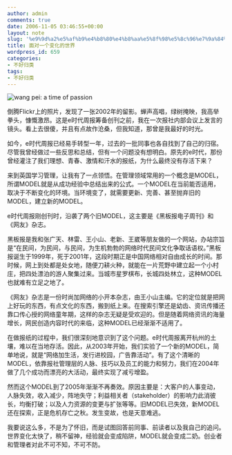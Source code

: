 ```yaml
---
author: admin
comments: true
date: 2006-11-05 03:46:55+00:00
layout: note
slug: '%e9%9d%a2%e5%af%b9%e4%b8%80%e4%b8%aa%e5%8f%98%e5%8c%96%e7%9a%84%e4%b8%96%e7%95%8c'
title: 面对一个变化的世界
wordpress_id: 659
categories:
- 不好归类
tags:
- 不好归类
---
```


![wang pei: a time of passion](http://static.flickr.com/9/68957080_f5196b4bf9_m.jpg)

倒腾Flickr上的照片，发现了一张2002年的留影。蝉声高唱，绿树掩映，我高举拳头，慷慨激昂。这是e时代周报筹备创刊之前，我在一次报社内部会议上发言的镜头。看上去很傻，并且有点故作沧桑，但我知道，那曾是我最好的时光。

如今，e时代周报已经易手转型一年，过去的一批同事也各自找到了自己的归宿。尽管我曾经做过一些反思和总结，但有一个问题没有想明白。原先的e时代，那份曾经灌注了我们理想、青春、激情和汗水的报纸，为什么最终没有存活下来？

来到英国学习管理，让我有了一点领悟。在管理领域常用的一个概念是MODEL，所谓MODEL就是从成功经验中总结出来的公式。一个MODEL在当前能否适用，取决于不断变化的环境。当环境变了，就需要更新、完善、甚至抛弃旧的MODEL，建立新的MODEL。

e时代周报刚创刊时，沿袭了两个旧MODEL，这主要是《黑板报电子周刊》和《网友》杂志。

黑板报是我和张广天、林雷、王小山、老新、王崴等朋友做的一个网站，办站宗旨是“在民间，为民间，与民间，为生机勃勃的网络时代民间文化争取话语权。”黑板报诞生于1999年，死于2001年，这段时期正是中国网络相对自由成长的时间。那时候，网上到处都是处女地，随便刀耕火种，就能在一片荒野中建立起一个小村庄，把四处漂泊的游人聚集过来。当城市星罗棋布，长城四处林立，这种MODEL也就难有立足之地了。

《网友》杂志是一份时尚加网络的小开本杂志，由王小山主编。它的定位就是把网上好玩的东西，有点文化的东西，搬到纸上来。在搜索引擎还是幼齿、资讯传播还靠口传心授的网络童年期，这样的杂志无疑是受欢迎的。但是随着网络资讯的海量增长，网民创造内容时代的来临，这种MODEL已经渐渐不适用了。

在做报纸的过程中，我们很深刻地意识到了这个问题。e时代周报离开杭州的土壤，难以在当地存活。因此，从2003年开始，我们实验了一个新的MODEL，简单地说，就是“网络加生活，发行进校园，广告靠活动”。有了这个清晰的MODEL，依靠报社管理层的人脉、技巧以及员工的能力和努力，我们在2004年做了几个成功而漂亮的大活动，最终实现了减亏增盈。

然而这个MODEL到了2005年渐渐不再奏效。原因主要是：大客户的人事变动，人脉失效，收入减少，阵地失守；利益相关者（stakeholder）的影响力此消彼长，均衡打破；以及人力资源的变更与扩张等等。旧MODEL已失效，新MODEL还在探索，正是危机存亡之秋。发生变故，也是天意难逃。

我要说这么多，不是为了怀旧，而是试图回答前同事、前读者以及我自己的追问。世界变化太快了，稍不留神，经验就会变成陷阱，MODEL就会变成二奶。创业者和管理者对此不可不知，不可不防。
